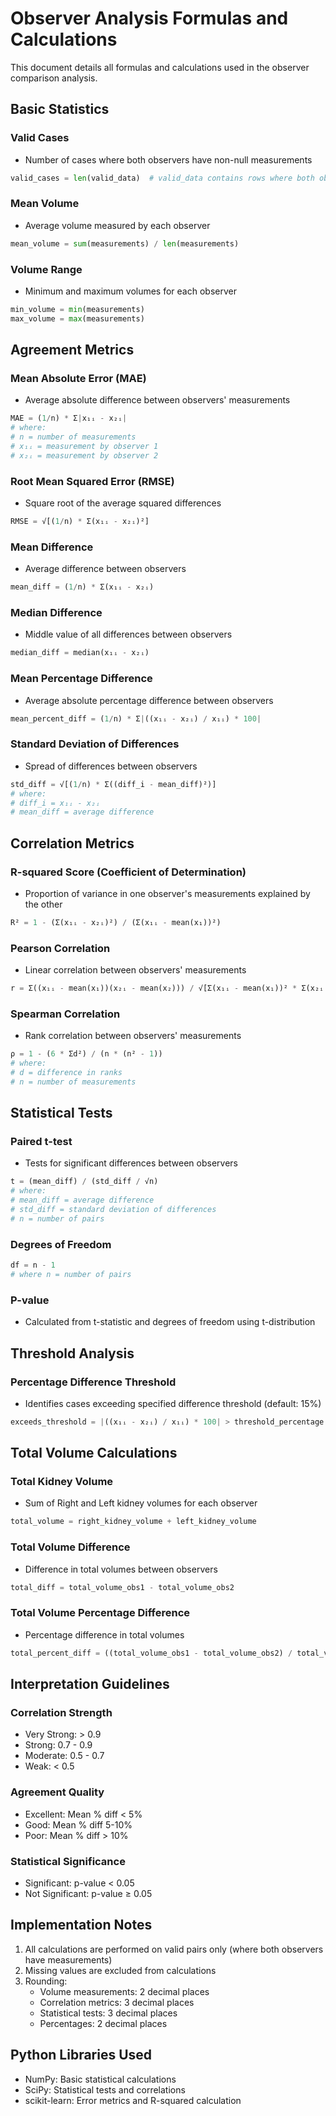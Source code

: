 # Observer Analysis Formulas and Calculations

This document details all formulas and calculations used in the observer comparison analysis.

## Basic Statistics

### Valid Cases
- Number of cases where both observers have non-null measurements
```python
valid_cases = len(valid_data)  # valid_data contains rows where both observers have measurements
```

### Mean Volume
- Average volume measured by each observer
```python
mean_volume = sum(measurements) / len(measurements)
```

### Volume Range
- Minimum and maximum volumes for each observer
```python
min_volume = min(measurements)
max_volume = max(measurements)
```

## Agreement Metrics

### Mean Absolute Error (MAE)
- Average absolute difference between observers' measurements
```python
MAE = (1/n) * Σ|x₁ᵢ - x₂ᵢ|
# where:
# n = number of measurements
# x₁ᵢ = measurement by observer 1
# x₂ᵢ = measurement by observer 2
```

### Root Mean Squared Error (RMSE)
- Square root of the average squared differences
```python
RMSE = √[(1/n) * Σ(x₁ᵢ - x₂ᵢ)²]
```

### Mean Difference
- Average difference between observers
```python
mean_diff = (1/n) * Σ(x₁ᵢ - x₂ᵢ)
```

### Median Difference
- Middle value of all differences between observers
```python
median_diff = median(x₁ᵢ - x₂ᵢ)
```

### Mean Percentage Difference
- Average absolute percentage difference between observers
```python
mean_percent_diff = (1/n) * Σ|((x₁ᵢ - x₂ᵢ) / x₁ᵢ) * 100|
```

### Standard Deviation of Differences
- Spread of differences between observers
```python
std_diff = √[(1/n) * Σ((diff_i - mean_diff)²)]
# where:
# diff_i = x₁ᵢ - x₂ᵢ
# mean_diff = average difference
```

## Correlation Metrics

### R-squared Score (Coefficient of Determination)
- Proportion of variance in one observer's measurements explained by the other
```python
R² = 1 - (Σ(x₁ᵢ - x₂ᵢ)²) / (Σ(x₁ᵢ - mean(x₁))²)
```

### Pearson Correlation
- Linear correlation between observers' measurements
```python
r = Σ((x₁ᵢ - mean(x₁))(x₂ᵢ - mean(x₂))) / √[Σ(x₁ᵢ - mean(x₁))² * Σ(x₂ᵢ - mean(x₂))²]
```

### Spearman Correlation
- Rank correlation between observers' measurements
```python
ρ = 1 - (6 * Σd²) / (n * (n² - 1))
# where:
# d = difference in ranks
# n = number of measurements
```

## Statistical Tests

### Paired t-test
- Tests for significant differences between observers
```python
t = (mean_diff) / (std_diff / √n)
# where:
# mean_diff = average difference
# std_diff = standard deviation of differences
# n = number of pairs
```

### Degrees of Freedom
```python
df = n - 1
# where n = number of pairs
```

### P-value
- Calculated from t-statistic and degrees of freedom using t-distribution

## Threshold Analysis

### Percentage Difference Threshold
- Identifies cases exceeding specified difference threshold (default: 15%)
```python
exceeds_threshold = |((x₁ᵢ - x₂ᵢ) / x₁ᵢ) * 100| > threshold_percentage
```

## Total Volume Calculations

### Total Kidney Volume
- Sum of Right and Left kidney volumes for each observer
```python
total_volume = right_kidney_volume + left_kidney_volume
```

### Total Volume Difference
- Difference in total volumes between observers
```python
total_diff = total_volume_obs1 - total_volume_obs2
```

### Total Volume Percentage Difference
- Percentage difference in total volumes
```python
total_percent_diff = ((total_volume_obs1 - total_volume_obs2) / total_volume_obs1) * 100
```

## Interpretation Guidelines

### Correlation Strength
- Very Strong: > 0.9
- Strong: 0.7 - 0.9
- Moderate: 0.5 - 0.7
- Weak: < 0.5

### Agreement Quality
- Excellent: Mean % diff < 5%
- Good: Mean % diff 5-10%
- Poor: Mean % diff > 10%

### Statistical Significance
- Significant: p-value < 0.05
- Not Significant: p-value ≥ 0.05

## Implementation Notes

1. All calculations are performed on valid pairs only (where both observers have measurements)
2. Missing values are excluded from calculations
3. Rounding:
   - Volume measurements: 2 decimal places
   - Correlation metrics: 3 decimal places
   - Statistical tests: 3 decimal places
   - Percentages: 2 decimal places

## Python Libraries Used

- NumPy: Basic statistical calculations
- SciPy: Statistical tests and correlations
- scikit-learn: Error metrics and R-squared calculation 